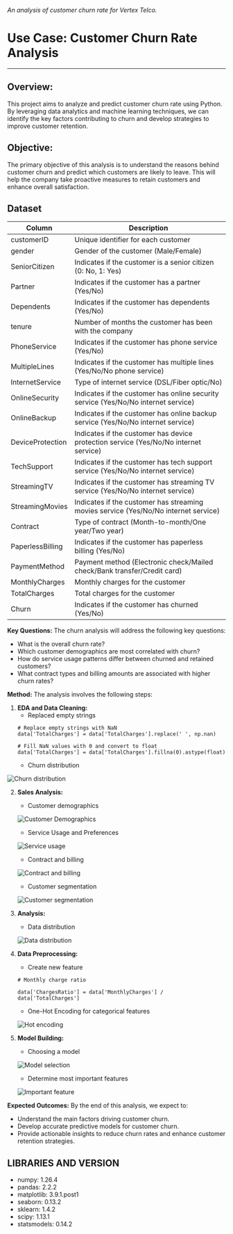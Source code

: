*An analysis of customer churn rate for Vertex Telco.*

# Use Case: Customer Churn Rate Analysis
---

**Overview:**
---
This project aims to analyze and predict customer churn rate using Python. By leveraging data analytics and machine learning techniques, we can identify the key factors contributing to churn and develop strategies to improve customer retention.

**Objective:**
---
The primary objective of this analysis is to understand the reasons behind customer churn and predict which customers are likely to leave. This will help the company take proactive measures to retain customers and enhance overall satisfaction.

**Dataset**
---
<table>
  <thead>
    <tr>
      <th>Column</th>
      <th>Description</th>
    </tr>
  </thead>
  <tbody>
    <tr>
      <td>customerID</td>
      <td>Unique identifier for each customer</td>
    </tr>
    <tr>
      <td>gender</td>
      <td>Gender of the customer (Male/Female)</td>
    </tr>
    <tr>
      <td>SeniorCitizen</td>
      <td>Indicates if the customer is a senior citizen (0: No, 1: Yes)</td>
    </tr>
    <tr>
      <td>Partner</td>
      <td>Indicates if the customer has a partner (Yes/No)</td>
    </tr>
    <tr>
      <td>Dependents</td>
      <td>Indicates if the customer has dependents (Yes/No)</td>
    </tr>
    <tr>
      <td>tenure</td>
      <td>Number of months the customer has been with the company</td>
    </tr>
    <tr>
      <td>PhoneService</td>
      <td>Indicates if the customer has phone service (Yes/No)</td>
    </tr>
    <tr>
      <td>MultipleLines</td>
      <td>Indicates if the customer has multiple lines (Yes/No/No phone service)</td>
    </tr>
    <tr>
      <td>InternetService</td>
      <td>Type of internet service (DSL/Fiber optic/No)</td>
    </tr>
    <tr>
      <td>OnlineSecurity</td>
      <td>Indicates if the customer has online security service (Yes/No/No internet service)</td>
    </tr>
    <tr>
      <td>OnlineBackup</td>
      <td>Indicates if the customer has online backup service (Yes/No/No internet service)</td>
    </tr>
    <tr>
      <td>DeviceProtection</td>
      <td>Indicates if the customer has device protection service (Yes/No/No internet service)</td>
    </tr>
    <tr>
      <td>TechSupport</td>
      <td>Indicates if the customer has tech support service (Yes/No/No internet service)</td>
    </tr>
    <tr>
      <td>StreamingTV</td>
      <td>Indicates if the customer has streaming TV service (Yes/No/No internet service)</td>
    </tr>
    <tr>
      <td>StreamingMovies</td>
      <td>Indicates if the customer has streaming movies service (Yes/No/No internet service)</td>
    </tr>
    <tr>
      <td>Contract</td>
      <td>Type of contract (Month-to-month/One year/Two year)</td>
    </tr>
    <tr>
      <td>PaperlessBilling</td>
      <td>Indicates if the customer has paperless billing (Yes/No)</td>
    </tr>
    <tr>
      <td>PaymentMethod</td>
      <td>Payment method (Electronic check/Mailed check/Bank transfer/Credit card)</td>
    </tr>
    <tr>
      <td>MonthlyCharges</td>
      <td>Monthly charges for the customer</td>
    </tr>
    <tr>
      <td>TotalCharges</td>
      <td>Total charges for the customer</td>
    </tr>
    <tr>
      <td>Churn</td>
      <td>Indicates if the customer has churned (Yes/No)</td>
    </tr>
  </tbody>
</table>

**Key Questions:**
The churn analysis will address the following key questions:

   * What is the overall churn rate?
   * Which customer demographics are most correlated with churn?
   * How do service usage patterns differ between churned and retained customers?
   * What contract types and billing amounts are associated with higher churn rates?

**Method:**
The analysis involves the following steps:

1. **EDA and Data Cleaning:**
    * Replaced empty strings
    ```
    # Replace empty strings with NaN
    data['TotalCharges'] = data['TotalCharges'].replace(' ', np.nan)

    # Fill NaN values with 0 and convert to float
    data['TotalCharges'] = data['TotalCharges'].fillna(0).astype(float)
    ```
    * Churn distribution

![Churn distribution](<Images/Screenshot (252).png>)


2. **Sales Analysis:**
    * Customer demographics

    ![Customer Demographics](<Images/Screenshot (234).png>)

    * Service Usage and Preferences

    ![Service usage](<Images/Screenshot (237).png>)

    * Contract and billing

    ![Contract and billing](<Images/Screenshot (240).png>)

    * Customer segmentation

    ![Customer segmentation](<Images/Screenshot (241).png>)

3. **Analysis:**
    * Data distribution 

    ![Data distribution](<Images/Screenshot (243).png>)

4. **Data Preprocessing:**
    * Create new feature
    ```
    # Monthly charge ratio

    data['ChargesRatio'] = data['MonthlyCharges'] / data['TotalCharges']
    ```
    * One-Hot Encoding for categorical features

    ![Hot encoding](<Images/Screenshot (245).png>)

5. **Model Building:**
    * Choosing a model

    ![Model selection](<Images/Screenshot (247).png>)

    * Determine most important features

    ![Important feature](<Images/Screenshot (253).png>)

**Expected Outcomes:**
By the end of this analysis, we expect to:

- Understand the main factors driving customer churn.
- Develop accurate predictive models for customer churn.
- Provide actionable insights to reduce churn rates and enhance customer retention strategies.

**LIBRARIES AND VERSION**
---
- numpy: 1.26.4
- pandas: 2.2.2
- matplotlib: 3.9.1.post1
- seaborn: 0.13.2
- sklearn: 1.4.2
- scipy: 1.13.1
- statsmodels: 0.14.2